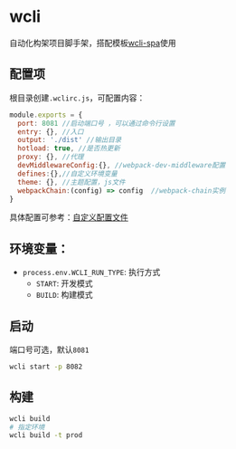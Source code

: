 # wcli

自动化构架项目脚手架，搭配模板[wcli-spa](https://github.com/w-cli/wcli-spa)使用

## 配置项

根目录创建`.wclirc.js`，可配置内容：

```js
module.exports = {
  port: 8081 //启动端口号 ，可以通过命令行设置
  entry: {}, //入口
  output: './dist' //输出目录
  hotload: true, //是否热更新
  proxy: {}, //代理
  devMiddlewareConfig:{}, //webpack-dev-middleware配置
  defines:{},//自定义环境变量
  theme: {}, //主题配置，js文件
  webpackChain:(config) => config  //webpack-chain实例
}
```

具体配置可参考：[自定义配置文件](https://github.com/w-cli/wcli/blob/master/packages/cli/config/index.ts)

## 环境变量：

- `process.env.WCLI_RUN_TYPE`: 执行方式
  - `START`: 开发模式
  - `BUILD`: 构建模式

## 启动

端口号可选，默认`8081`

```bash
wcli start -p 8082
```

## 构建

```bash
wcli build
# 指定环境
wcli build -t prod
```
